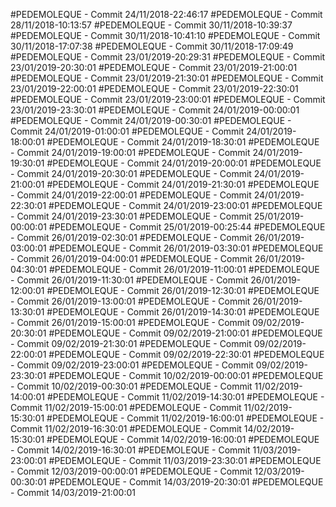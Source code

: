 #PEDEMOLEQUE - Commit 24/11/2018-22:46:17
#PEDEMOLEQUE - Commit 28/11/2018-10:13:57
#PEDEMOLEQUE - Commit 30/11/2018-10:39:37
#PEDEMOLEQUE - Commit 30/11/2018-10:41:10
#PEDEMOLEQUE - Commit 30/11/2018-17:07:38
#PEDEMOLEQUE - Commit 30/11/2018-17:09:49
#PEDEMOLEQUE - Commit 23/01/2019-20:29:31
#PEDEMOLEQUE - Commit 23/01/2019-20:30:01
#PEDEMOLEQUE - Commit 23/01/2019-21:00:01
#PEDEMOLEQUE - Commit 23/01/2019-21:30:01
#PEDEMOLEQUE - Commit 23/01/2019-22:00:01
#PEDEMOLEQUE - Commit 23/01/2019-22:30:01
#PEDEMOLEQUE - Commit 23/01/2019-23:00:01
#PEDEMOLEQUE - Commit 23/01/2019-23:30:01
#PEDEMOLEQUE - Commit 24/01/2019-00:00:01
#PEDEMOLEQUE - Commit 24/01/2019-00:30:01
#PEDEMOLEQUE - Commit 24/01/2019-01:00:01
#PEDEMOLEQUE - Commit 24/01/2019-18:00:01
#PEDEMOLEQUE - Commit 24/01/2019-18:30:01
#PEDEMOLEQUE - Commit 24/01/2019-19:00:01
#PEDEMOLEQUE - Commit 24/01/2019-19:30:01
#PEDEMOLEQUE - Commit 24/01/2019-20:00:01
#PEDEMOLEQUE - Commit 24/01/2019-20:30:01
#PEDEMOLEQUE - Commit 24/01/2019-21:00:01
#PEDEMOLEQUE - Commit 24/01/2019-21:30:01
#PEDEMOLEQUE - Commit 24/01/2019-22:00:01
#PEDEMOLEQUE - Commit 24/01/2019-22:30:01
#PEDEMOLEQUE - Commit 24/01/2019-23:00:01
#PEDEMOLEQUE - Commit 24/01/2019-23:30:01
#PEDEMOLEQUE - Commit 25/01/2019-00:00:01
#PEDEMOLEQUE - Commit 25/01/2019-00:25:44
#PEDEMOLEQUE - Commit 26/01/2019-02:30:01
#PEDEMOLEQUE - Commit 26/01/2019-03:00:01
#PEDEMOLEQUE - Commit 26/01/2019-03:30:01
#PEDEMOLEQUE - Commit 26/01/2019-04:00:01
#PEDEMOLEQUE - Commit 26/01/2019-04:30:01
#PEDEMOLEQUE - Commit 26/01/2019-11:00:01
#PEDEMOLEQUE - Commit 26/01/2019-11:30:01
#PEDEMOLEQUE - Commit 26/01/2019-12:00:01
#PEDEMOLEQUE - Commit 26/01/2019-12:30:01
#PEDEMOLEQUE - Commit 26/01/2019-13:00:01
#PEDEMOLEQUE - Commit 26/01/2019-13:30:01
#PEDEMOLEQUE - Commit 26/01/2019-14:30:01
#PEDEMOLEQUE - Commit 26/01/2019-15:00:01
#PEDEMOLEQUE - Commit 09/02/2019-20:30:01
#PEDEMOLEQUE - Commit 09/02/2019-21:00:01
#PEDEMOLEQUE - Commit 09/02/2019-21:30:01
#PEDEMOLEQUE - Commit 09/02/2019-22:00:01
#PEDEMOLEQUE - Commit 09/02/2019-22:30:01
#PEDEMOLEQUE - Commit 09/02/2019-23:00:01
#PEDEMOLEQUE - Commit 09/02/2019-23:30:01
#PEDEMOLEQUE - Commit 10/02/2019-00:00:01
#PEDEMOLEQUE - Commit 10/02/2019-00:30:01
#PEDEMOLEQUE - Commit 11/02/2019-14:00:01
#PEDEMOLEQUE - Commit 11/02/2019-14:30:01
#PEDEMOLEQUE - Commit 11/02/2019-15:00:01
#PEDEMOLEQUE - Commit 11/02/2019-15:30:01
#PEDEMOLEQUE - Commit 11/02/2019-16:00:01
#PEDEMOLEQUE - Commit 11/02/2019-16:30:01
#PEDEMOLEQUE - Commit 14/02/2019-15:30:01
#PEDEMOLEQUE - Commit 14/02/2019-16:00:01
#PEDEMOLEQUE - Commit 14/02/2019-16:30:01
#PEDEMOLEQUE - Commit 11/03/2019-23:00:01
#PEDEMOLEQUE - Commit 11/03/2019-23:30:01
#PEDEMOLEQUE - Commit 12/03/2019-00:00:01
#PEDEMOLEQUE - Commit 12/03/2019-00:30:01
#PEDEMOLEQUE - Commit 14/03/2019-20:30:01
#PEDEMOLEQUE - Commit 14/03/2019-21:00:01
